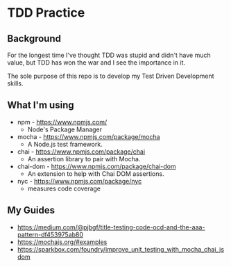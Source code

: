 # TDD Practice

## Background

For the longest time I've thought TDD was stupid and didn't have much value, but TDD has won the war and I see the importance in it.

The sole purpose of this repo is to develop my Test Driven Development skills.

## What I'm using
- npm - https://www.npmjs.com/
    -   Node's Package Manager
- mocha - https://www.npmjs.com/package/mocha
    -   A Node.js test framework.
- chai - https://www.npmjs.com/package/chai
    - An assertion library to pair with Mocha.
- chai-dom - https://www.npmjs.com/package/chai-dom
    - An extension to help with Chai DOM assertions.
- nyc - https://www.npmjs.com/package/nyc
    - measures code coverage

## My Guides
- https://medium.com/@pjbgf/title-testing-code-ocd-and-the-aaa-pattern-df453975ab80
- https://mochajs.org/#examples
- https://sparkbox.com/foundry/improve_unit_testing_with_mocha_chai_jsdom
